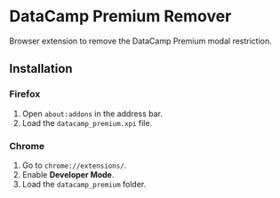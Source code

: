 # DataCamp Premium Remover  

Browser extension to remove the DataCamp Premium modal restriction.  

## Installation  

### Firefox  
1. Open `about:addons` in the address bar.  
2. Load the `datacamp_premium.xpi` file.  

### Chrome  
1. Go to `chrome://extensions/`.  
2. Enable **Developer Mode**.  
3. Load the `datacamp_premium` folder.  
